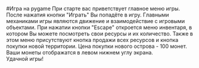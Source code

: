 #Игра на pygame
При старте вас приветствует главное меню игры.
После нажатия кнопки "Играть" Вы попадёте в игру. 
Главными механиками игры являются движение и взаимодействие
с игровыми объектами. При нажатии кнопки "Escape" откроется меню
инвентаря, в котором Вы можете посмотреть свои ресурсы и их количество.
Также в этом меню присутствуют кнопка продажи всех ресурсов и кнопка покупки новой территории.
Цена покупки нового острова - 100 монет. Ваши монеты отображатся в 
левом нижнем углу экрана.\
Удачной игры!

